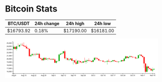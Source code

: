 # Bitcoin Stats

BTC/USDT|24h change|24h high|24h low|
|---|---|---|---|
|$16793.92|0.18%|$17190.00|$16181.00|

<img src="./chart.svg">
